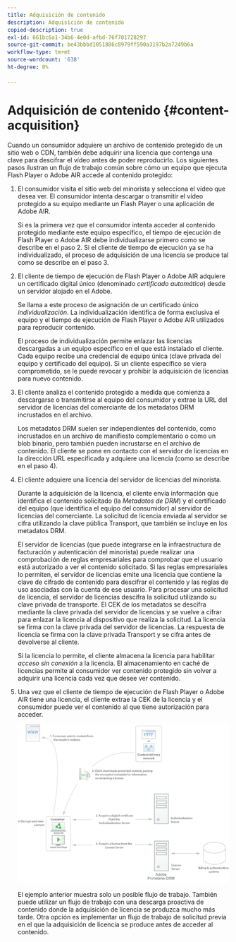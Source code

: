 ```yaml
---
title: Adquisición de contenido
description: Adquisición de contenido
copied-description: true
exl-id: 661bc6a1-34b6-4e0d-afbd-76f701728297
source-git-commit: be43bbbd1051886c8979ff590a3197b2a7249b6a
workflow-type: tm+mt
source-wordcount: '638'
ht-degree: 0%

---
```


# Adquisición de contenido {#content-acquisition}

Cuando un consumidor adquiere un archivo de contenido protegido de un sitio web o CDN, también debe adquirir una licencia que contenga una clave para descifrar el vídeo antes de poder reproducirlo. Los siguientes pasos ilustran un flujo de trabajo común sobre cómo un equipo que ejecuta Flash Player o Adobe AIR accede al contenido protegido:

1. El consumidor visita el sitio web del minorista y selecciona el vídeo que desea ver. El consumidor intenta descargar o transmitir el vídeo protegido a su equipo mediante un Flash Player o una aplicación de Adobe AIR.

   Si es la primera vez que el consumidor intenta acceder al contenido protegido mediante este equipo específico, el tiempo de ejecución de Flash Player o Adobe AIR debe individualizarse primero como se describe en el paso 2. Si el cliente de tiempo de ejecución ya se ha individualizado, el proceso de adquisición de una licencia se produce tal como se describe en el paso 3.

1. El cliente de tiempo de ejecución de Flash Player o Adobe AIR adquiere un certificado digital único (denominado *certificado automático*) desde un servidor alojado en el Adobe.

   Se llama a este proceso de asignación de un certificado único *individualización*. La individualización identifica de forma exclusiva el equipo y el tiempo de ejecución de Flash Player o Adobe AIR utilizados para reproducir contenido.

   El proceso de individualización permite enlazar las licencias descargadas a un equipo específico en el que está instalado el cliente. Cada equipo recibe una credencial de equipo única (clave privada del equipo y certificado del equipo). Si un cliente específico se viera comprometido, se le puede revocar y prohibir la adquisición de licencias para nuevo contenido.

1. El cliente analiza el contenido protegido a medida que comienza a descargarse o transmitirse al equipo del consumidor y extrae la URL del servidor de licencias del comerciante de los metadatos DRM incrustados en el archivo.

   Los metadatos DRM suelen ser independientes del contenido, como incrustados en un archivo de manifiesto complementario o como un blob binario, pero también pueden incrustarse en el archivo de contenido. El cliente se pone en contacto con el servidor de licencias en la dirección URL especificada y adquiere una licencia (como se describe en el paso 4).
1. El cliente adquiere una licencia del servidor de licencias del minorista.

   Durante la adquisición de la licencia, el cliente envía información que identifica el contenido solicitado (la *Metadatos de DRM*) y el certificado del equipo (que identifica el equipo del consumidor) al servidor de licencias del comerciante. La solicitud de licencia enviada al servidor se cifra utilizando la clave pública Transport, que también se incluye en los metadatos DRM.

   El servidor de licencias (que puede integrarse en la infraestructura de facturación y autenticación del minorista) puede realizar una comprobación de reglas empresariales para comprobar que el usuario está autorizado a ver el contenido solicitado. Si las reglas empresariales lo permiten, el servidor de licencias emite una licencia que contiene la clave de cifrado de contenido para descifrar el contenido y las reglas de uso asociadas con la cuenta de ese usuario. Para procesar una solicitud de licencia, el servidor de licencias descifra la solicitud utilizando su clave privada de transporte. El CEK de los metadatos se descifra mediante la clave privada del servidor de licencias y se vuelve a cifrar para enlazar la licencia al dispositivo que realiza la solicitud. La licencia se firma con la clave privada del servidor de licencias. La respuesta de licencia se firma con la clave privada Transport y se cifra antes de devolverse al cliente.

   Si la licencia lo permite, el cliente almacena la licencia para habilitar *acceso sin conexión* a la licencia. El almacenamiento en caché de licencias permite al consumidor ver contenido protegido sin volver a adquirir una licencia cada vez que desee ver contenido.

1. Una vez que el cliente de tiempo de ejecución de Flash Player o Adobe AIR tiene una licencia, el cliente extrae la CEK de la licencia y el consumidor puede ver el contenido al que tiene autorización para acceder.

   <!--<a id="fig_s43_gc2_44"></a>-->

   ![](assets/FMRMS_fig01_web.png)

   El ejemplo anterior muestra solo un posible flujo de trabajo. También puede utilizar un flujo de trabajo con una descarga proactiva de contenido donde la adquisición de licencia se produzca mucho más tarde. Otra opción es implementar un flujo de trabajo de solicitud previa en el que la adquisición de licencia se produce antes de acceder al contenido.
